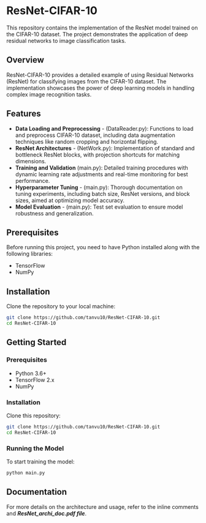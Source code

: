 # ResNet-CIFAR-10

This repository contains the implementation of the ResNet model trained on the CIFAR-10 dataset. The project demonstrates the application of deep residual networks to image classification tasks.

## Overview

ResNet-CIFAR-10 provides a detailed example of using Residual Networks (ResNet) for classifying images from the CIFAR-10 dataset. The implementation showcases the power of deep learning models in handling complex image recognition tasks.

## Features

- **Data Loading and Preprocessing** - (DataReader.py): Functions to load and preprocess CIFAR-10 dataset, including data augmentation techniques like random cropping and horizontal flipping.
- **ResNet Architectures** - (NetWork.py): Implementation of standard and bottleneck ResNet blocks, with projection shortcuts for matching dimensions.
- **Training and Validation** (main.py): Detailed training procedures with dynamic learning rate adjustments and real-time monitoring for best performance.
- **Hyperparameter Tuning** - (main.py): Thorough documentation on tuning experiments, including batch size, ResNet versions, and block sizes, aimed at optimizing model accuracy.
- **Model Evaluation** - (main.py): Test set evaluation to ensure model robustness and generalization.

## Prerequisites

Before running this project, you need to have Python installed along with the following libraries:
- TensorFlow
- NumPy

## Installation

Clone the repository to your local machine:
```bash
git clone https://github.com/tanvu10/ResNet-CIFAR-10.git
cd ResNet-CIFAR-10
```


## Getting Started

### Prerequisites

- Python 3.6+
- TensorFlow 2.x
- NumPy

### Installation

Clone this repository:
```bash
git clone https://github.com/tanvu10/ResNet-CIFAR-10.git
cd ResNet-CIFAR-10
```

### Running the Model
To start training the model:
```bash
python main.py
```

## Documentation
For more details on the architecture and usage, refer to the inline comments and ***ResNet_archi_doc.pdf file***.
